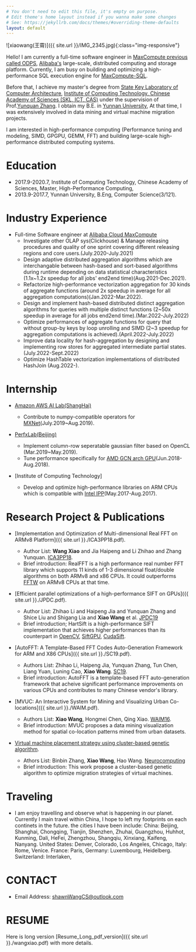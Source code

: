 ```yaml
---
# You don't need to edit this file, it's empty on purpose.
# Edit theme's home layout instead if you wanna make some changes
# See: https://jekyllrb.com/docs/themes/#overriding-theme-defaults
layout: default 
---
```


![xiaowang(王霄)]({{ site.url }}/IMG_2345.jpg){:class="img-responsive"}

Hello! I am currently a full-time software engineer in [MaxCompute previous called ODPS](https://www.alibabacloud.com/product/maxcompute), [Alibaba's](https://my.alibabacloud.com/?utm_key=se_1007714444&utm_content=se_1007714444&gclid=EAIaIQobChMI4tKox43i-QIVEZhmAh02nwv1EAAYASAAEgIzbvD_BwE) large-scale, distributed computing and storage platform. Currently, I am busy on building and optimizing a high-performance SQL execution engine for [MaxCompute-SQL](https://www.alibabacloud.com/help/en/maxcompute/latest/overview-of-maxcompute-sql). 

Before that, I achieve my master's degree from [State Key Laboratory of Computer Architecture](http://www.carch.ac.cn/), [Institute of Computing Technology, Chinese Academy of Sciences (SKL, ICT, CAS)](http://www.ict.cas.cn/) under the supervision of Prof.[Yunquan Zhang](https://scholar.google.com/citations?user=Cxg_yNoAAAAJ&hl=zh-CN). I obtain my B.E. in [Yunnan University](http://www.ynu.edu.cn/), At that time, I was extensively involved in data mining and virtual machine migration projects.

I am interested in high-performance computing (Performance tuning and modeling, SIMD, GPGPU, GEMM, FFT) and building large-scale high-performance distributed computing systems.


# Education 
- 2017.9-2020.7, Institute of Computing Technology, Chinese Academy of Sciences, Master, High-Performance Computing, 
- 2013.9-2017.7, Yunnan University, B.Eng, Computer Science(3/121).

# Industry Experience
- Full-time Software engineer at [Alibaba Cloud MaxCompute](https://my.alibabacloud.com/?utm_key=se_1007714444&utm_content=se_1007714444&gclid=EAIaIQobChMI4tKox43i-QIVEZhmAh02nwv1EAAYASAAEgIzbvD_BwE)
   - Investigate other OLAP sys(Clickhouse) & Manage releasing procedures and quality of one sprint covering different releasing regions and core users.(July.2020-July.2021)
   - Design adaptive distributed aggregation algorithms which are interchangable between hash-based and sort-based algorithms during runtime depending on data statistical characteristics (1.1x~1.2x speedup for all jobs' end2end time)(Aug.2021-Dec.2021). 
   - Refactorize high-performance vectorization aggregation for 30 kinds of aggregate functions (around 2x speedup in average for all aggregation computations)(Jan.2022-Mar.2022).
   - Design and implement hash-based distributed distinct aggregation algorithms for queries with multiple distinct functions (2~50x speedup in average for all jobs end2end time).(Mar.2022-July.2022) 
   - Optimize performances of aggregate functions for query that without group-by keys by loop unrolling and SIMD (2~3 speedup for aggregation computations is achieved).(April.2022-July.2022)
   - Improve data locality for hash-aggregation by designing and implementing row stores for aggregated intermediate partial states.(July.2022-Sept.2022)
   - Optimize HashTable vectorization implementations of distributed HashJoin (Aug.2022-).


# Internship 
- [Amazon AWS AI Lab(ShangHai)](https://www.amazonaws.cn/en/ailab/)                                  
   - Contribute to numpy-compatible operators for [MXNet](https://github.com/apache/incubator-mxnet)(July.2019~Aug.2019).

- [PerfxLab(Beijing)](https://perfxlab.com/)                                 
   - Implement column-row seperatable gaussian filter based on OpenCL (Mar.2019~May.2019).
   - Tune performance specifically for [AMD GCN arch GPU](https://www.amd.com/zh-hans/technologies/gcn)(Jun.2018-Aug.2018).

- [Institute of Computing Technology]
   - Develop and optimize high-performance libraries on ARM CPUs which is compatible with [Intel IPP](https://www.intel.com/content/www/us/en/developer/tools/oneapi/ipp.html)(May.2017-Aug.2017). 

# Research Project & Publications 
- [Implementation and Optimization of Multi-dimensional Real FFT on ARMv8 Platform]({{ site.url }}./ICA3PP18.pdf). 
  - Author List: **Wang Xiao** and Jia Haipeng and Li Zhihao and Zhang Yunquan. [ICA3PP18](http://www.wikicfp.com/cfp/servlet/event.showcfp?eventid=76333&copyownerid=117247).
  - Brief introduction: RealFFT is a high performance real number FFT library which supports 11 kinds of 1-3 dimensional float/double algorithms on both ARMv8 and x86 CPUs. It could outperforms [FFTW](https://www.fftw.org/) on ARMv8 CPUs at that time.

- [Efficient parallel optimizations of a high-performance SIFT on GPUs]({{ site.url }}./JPDC.pdf). 
  - Author List: Zhihao Li and Haipeng Jia and Yunquan Zhang and Shice Liu and Shigang Lia and **Xiao Wang** et al. [JPDC19](https://www.sciencedirect.com/journal/journal-of-parallel-and-distributed-computing)
  - Brief introduction; HartSift is a high-performance SIFT implementation that achieves higher performances than its counterpart in [OpenCV](https://opencv.org/), [SiftGPU](https://github.com/pitzer/SiftGPU), [CudaSift](https://github.com/Celebrandil/CudaSift). 

- [AutoFFT: A Template-Based FFT Codes Auto-Generation Framework for ARM and X86 CPUs]({{ site.url }}./SC19.pdf). 
  - Authors List: Zhihao Li, Haipeng Jia, Yunquan Zhang, Tun Chen, Liang Yuan, Luning Cao, **Xiao Wang**. [SC19](https://sc19.supercomputing.org/).
  - Brief introduction: AutoFFT is a template-based FFT auto-generation framework that acheive significant performance improvements on various CPUs and contributes to many Chinese vendor's library.

- [MVUC: An Interactive System for Mining and Visualizing Urban Co-locations]({{ site.url }}./WAIM.pdf). 
  - Authors List: **Xiao Wang**, Hongmei Chen, Qing Xiao. [WAIM16](https://dblp.org/db/conf/waim/waim2016-1.html).
  - Brief introduction: MVUC proposes a data mining visualization method for spatial co-location patterns mined from urban datasets.

- [Virtual machine placement strategy using cluster-based genetic algorithm](https://www.sciencedirect.com/science/article/abs/pii/S0925231220312005). 
  - Athors List: Binbin Zhang, **Xiao Wang**, Hao Wang. [Neurocomputing](https://www.sciencedirect.com/journal/neurocomputing)
  - Brief introduction: This work propose a cluster-based genetic algorithm to optimize migration strategies of virtual machines.

# Traveling
- I am enjoy travelling and observe what is happening in our planet. Currently I main travel within China, I hope to left my footprints on each continets in the future.
  the cities I have been include:
  China: Beijing, Shanghai, Chongqing, Tianjin, Shenzhen, Zhuhai, Guangzhou, Huhhot, Kunming, Dali, HeFei, Zhengzhou, Shangqiu, Xinxiang, Kaifeng, Nanyang.
  United States: Denver, Colorado, Los Angeles, Chicago, 
  Italy: Rome, Venice. 
  France: Paris, 
  Germany: Luxembourg, Heidelberg.
  Switzerland: Interlaken, 

# CONTACT 
- Email Address: shawnWangCS@outlook.com 

# RESUME 
Here is long version [Resume_Long_pdf_version]({{ site.url }}./wangxiao.pdf) with more details.
